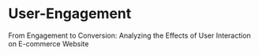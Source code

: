 # User-Engagement
From Engagement to Conversion: Analyzing the Effects of User Interaction on E-commerce Website
